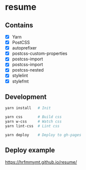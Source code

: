 # resume

## Contains
- [x] Yarn
- [x] PostCSS
 - [x] autoprefixer
 - [x] postcss-custom-properties
 - [x] postcss-import
 - [x] postcss-import
 - [x] postcss-nested
 - [x] stylelint
 - [x] stylefmt

## Development

```sh
yarn install   # Init

yarn css       # Build css
yarn w-css     # Watch css
yarn lint-css  # Lint css

yarn deploy    # Deploy to gh-pages
```

## Deploy example
https://hrfmmymt.github.io/resume/
